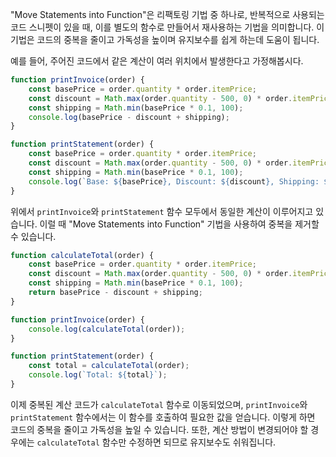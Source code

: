 "Move Statements into Function"은 리팩토링 기법 중 하나로, 반복적으로 사용되는 코드 스니펫이 있을 때, 이를 별도의 함수로 만들어서 재사용하는 기법을 의미합니다. 이 기법은 코드의 중복을 줄이고 가독성을 높이며 유지보수를 쉽게 하는데 도움이 됩니다.

예를 들어, 주어진 코드에서 같은 계산이 여러 위치에서 발생한다고 가정해봅시다.

```js
function printInvoice(order) {
    const basePrice = order.quantity * order.itemPrice;
    const discount = Math.max(order.quantity - 500, 0) * order.itemPrice * 0.05;
    const shipping = Math.min(basePrice * 0.1, 100);
    console.log(basePrice - discount + shipping);
}

function printStatement(order) {
    const basePrice = order.quantity * order.itemPrice;
    const discount = Math.max(order.quantity - 500, 0) * order.itemPrice * 0.05;
    const shipping = Math.min(basePrice * 0.1, 100);
    console.log(`Base: ${basePrice}, Discount: ${discount}, Shipping: ${shipping}, Total: ${basePrice - discount + shipping}`);
}
```

위에서 `printInvoice`와 `printStatement` 함수 모두에서 동일한 계산이 이루어지고 있습니다. 이럴 때 "Move Statements into Function" 기법을 사용하여 중복을 제거할 수 있습니다.

```js
function calculateTotal(order) {
    const basePrice = order.quantity * order.itemPrice;
    const discount = Math.max(order.quantity - 500, 0) * order.itemPrice * 0.05;
    const shipping = Math.min(basePrice * 0.1, 100);
    return basePrice - discount + shipping;
}

function printInvoice(order) {
    console.log(calculateTotal(order));
}

function printStatement(order) {
    const total = calculateTotal(order);
    console.log(`Total: ${total}`);
}
```

이제 중복된 계산 코드가 `calculateTotal` 함수로 이동되었으며, `printInvoice`와 `printStatement` 함수에서는 이 함수를 호출하여 필요한 값을 얻습니다. 이렇게 하면 코드의 중복을 줄이고 가독성을 높일 수 있습니다. 또한, 계산 방법이 변경되어야 할 경우에는 `calculateTotal` 함수만 수정하면 되므로 유지보수도 쉬워집니다.